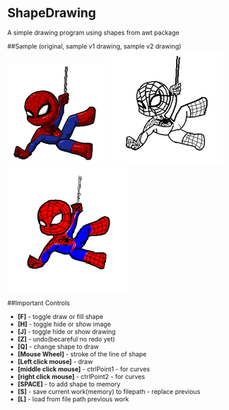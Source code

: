 # ShapeDrawing
A simple drawing program using shapes from awt package

##Sample (original, sample v1 drawing, sample v2 drawing)
![Original spiderman](https://github.com/doppelgunner/ShapeDrawing/blob/master/images/spidey.png)
![sample v1 spiderman drawing](https://github.com/doppelgunner/ShapeDrawing/blob/master/images/v1.PNG)
![sample v2 spiderman drawing](https://github.com/doppelgunner/ShapeDrawing/blob/master/images/v2.PNG)

##Important Controls
* **[F]** - toggle draw or fill shape
* **[H]** - toggle hide or show image
* **[J]** - toggle hide or show drawing
* **[Z]** - undo(becareful no redo yet)
* **[Q]** - change shape to draw
* **[Mouse Wheel]** - stroke of the line of shape
* **[Left click mouse]** - draw
* **[middle click mouse]** - ctrlPoint1 - for curves
* **[right click mouse]** - ctrlPoint2 - for curves
* **[SPACE]** - to add shape to memory
* **[S]** - save current work(memory) to filepath - replace previous
* **[L]** - load from file path previous work

